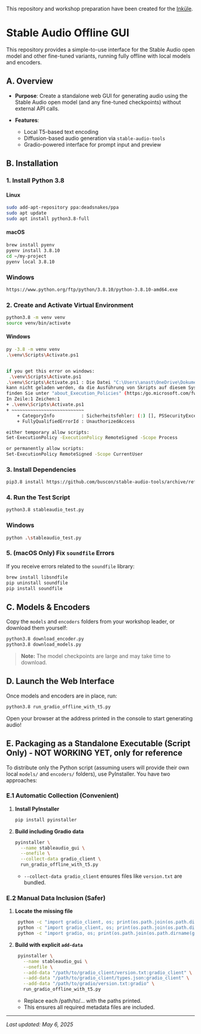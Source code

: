
This repository and workshop preparation have been created for the [Inküle](https://www.inkuele.de).

# Stable Audio Offline GUI

This repository provides a simple-to-use interface for the Stable Audio open model and other fine-tuned variants, running fully offline with local models and encoders.

## A. Overview

* **Purpose**: Create a standalone web GUI for generating audio using the Stable Audio open model (and any fine-tuned checkpoints) without external API calls.
* **Features**:

  * Local T5-based text encoding
  * Diffusion-based audio generation via `stable-audio-tools`
  * Gradio-powered interface for prompt input and preview

## B. Installation

### 1. Install Python 3.8

#### Linux

```bash
sudo add-apt-repository ppa:deadsnakes/ppa
sudo apt update
sudo apt install python3.8-full
```

#### macOS

```bash
brew install pyenv
pyenv install 3.8.10
cd ~/my-project
pyenv local 3.8.10

```
### Windows
```bash
https://www.python.org/ftp/python/3.8.10/python-3.8.10-amd64.exe
```

### 2. Create and Activate Virtual Environment

```bash
python3.8 -m venv venv
source venv/bin/activate
```

#### Windows
```bash
py -3.8 -m venv venv
.\venv\Scripts\Activate.ps1


if you get this error on windows:
 .\venv\Scripts\Activate.ps1
.\venv\Scripts\Activate.ps1 : Die Datei "C:\Users\anast\OneDrive\Dokumente\git\stableaudio\venv\Scripts\Activate.ps1"
kann nicht geladen werden, da die Ausführung von Skripts auf diesem System deaktiviert ist. Weitere Informationen
finden Sie unter "about_Execution_Policies" (https:/go.microsoft.com/fwlink/?LinkID=135170).
In Zeile:1 Zeichen:1
+ .\venv\Scripts\Activate.ps1
+ ~~~~~~~~~~~~~~~~~~~~~~~~~~~
    + CategoryInfo          : Sicherheitsfehler: (:) [], PSSecurityException
    + FullyQualifiedErrorId : UnauthorizedAccess

either temporary allow scripts:
Set-ExecutionPolicy -ExecutionPolicy RemoteSigned -Scope Process

or permanently allow scripts:
Set-ExecutionPolicy RemoteSigned -Scope CurrentUser
```


### 3. Install Dependencies

```bash
pip3.8 install https://github.com/buscon/stable-audio-tools/archive/refs/heads/main.zip
```

### 4. Run the Test Script

```bash
python3.8 stableaudio_test.py
```

### Windows
```bash
python .\stableaudio_test.py
```

### 5. (macOS Only) Fix `soundfile` Errors

If you receive errors related to the `soundfile` library:

```bash
brew install libsndfile
pip uninstall soundfile
pip install soundfile
```

## C. Models & Encoders

Copy the `models` and `encoders` folders from your workshop leader, or download them yourself:

```bash
python3.8 download_encoder.py
python3.8 download_models.py
```

> **Note:** The model checkpoints are large and may take time to download.

## D. Launch the Web Interface

Once models and encoders are in place, run:

```bash
python3.8 run_gradio_offline_with_t5.py
```

Open your browser at the address printed in the console to start generating audio!

## E. Packaging as a Standalone Executable (Script Only) - NOT WORKING YET, only for reference

To distribute only the Python script (assuming users will provide their own local `models/` and `encoders/` folders), use PyInstaller. You have two approaches:

### E.1 Automatic Collection (Convenient)

1. **Install PyInstaller**

   ```bash
   pip install pyinstaller
   ```
2. **Build including Gradio data**

   ```bash
   pyinstaller \
     --name stableaudio_gui \
     --onefile \
     --collect-data gradio_client \
     run_gradio_offline_with_t5.py
   ```

   * `--collect-data gradio_client` ensures files like `version.txt` are bundled.

### E.2 Manual Data Inclusion (Safer)

1. **Locate the missing file**

   ```bash
    python -c "import gradio_client, os; print(os.path.join(os.path.dirname(gradio_client.__file__),'version.txt'))"
    python -c "import gradio_client, os; print(os.path.join(os.path.dirname(gradio_client.__file__),'types.json'))"
    python -c "import gradio, os; print(os.path.join(os.path.dirname(gradio.__file__),'version.txt'))"
   ```
2. **Build with explicit `add-data`**

   ```bash
    pyinstaller \
      --name stableaudio_gui \
      --onefile \
      --add-data "/path/to/gradio_client/version.txt:gradio_client" \
      --add-data "/path/to/gradio_client/types.json:gradio_client" \
      --add-data "/path/to/gradio/version.txt:gradio" \
      run_gradio_offline_with_t5.py
   ```

    * Replace each /path/to/... with the paths printed.
    * This ensures all required metadata files are included.

---

*Last updated: May 6, 2025*

